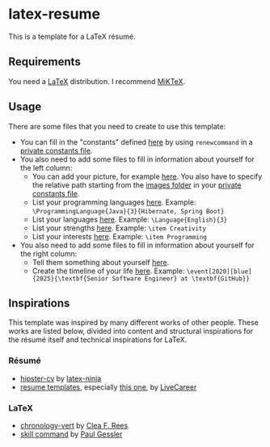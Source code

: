 # latex-resume

This is a template for a LaTeX résumé.

## Requirements

You need a [LaTeX](https://www.latex-project.org/) distribution.
I recommend [MiKTeX](https://miktex.org/download).

## Usage

There are some files that you need to create to use this template:
- You can fill in the "constants" defined [here](./shared/constants.tex) by using `renewcommand` in a [private constants file](./shared/constants.private.tex).
- You also need to add some files to fill in information about yourself for the left column:
  - You can add your picture, for example [here](./shared/images/profile-picture.private.png).
    You also have to specify the relative path starting from the [images folder](./shared/images/) in your [private constants file](./shared/constants.private.tex).
  - List your programming languages [here](./contents/left_column/programming_languages.private.tex).
    Example: `\ProgrammingLanguage{Java}{3}{Hibernate, Spring Boot}`
  - List your languages [here](./contents/left_column/languages.private.tex).
    Example: `\Language{English}{3}`
  - List your strengths [here](./contents/left_column/strengths.private.tex).
    Example: `\item Creativity`
  - List your interests [here](./contents/left_column/interests.private.tex).
    Example: `\item Programming`
- You also need to add some files to fill in information about yourself for the right column:
  - Tell them something about yourself [here](./contents/right_column/about_me.private.tex).
  - Create the timeline of your life [here](./contents/right_column/timeline_elements.private.tex).
    Example: `\event[2020][blue]{2025}{\textbf{Senior Software Engineer} at \textbf{GitHub}}`

## Inspirations

This template was inspired by many different works of other people.
These works are listed below, divided into content and structural inspirations for the résumé itself and technical inspirations for LaTeX.

### Résumé

- [hipster-cv](https://github.com/latex-ninja/hipster-cv) by [latex-ninja](https://github.com/latex-ninja)
- [resume templates](https://www.livecareer.de/lebenslauf/lebenslauf-vorlage-word), especially [this one](https://cdn-images.livecareer.de/pages/lebenslauf_vorlage_word_lcde_template_3.jpg), by [LiveCareer](https://www.livecareer.de/)

### LaTeX

- [chronology-vert](https://tex.stackexchange.com/questions/196794/how-can-you-create-a-vertical-timeline/241849#241849) by [Clea F. Rees](https://tex.stackexchange.com/users/39222/cfr)
- [skill command](https://tex.stackexchange.com/questions/224624/knowledge-indicators/224637#224637) by [Paul Gessler](https://tex.stackexchange.com/users/21344/paul-gessler)